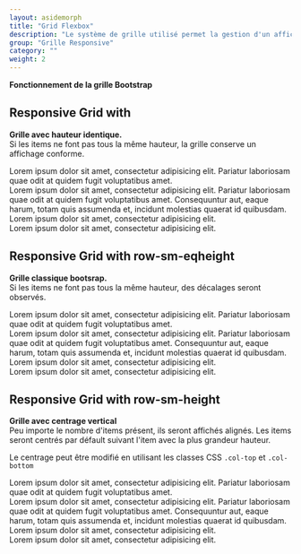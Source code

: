 ```yaml
---
layout: asidemorph
title: "Grid Flexbox"
description: "Le système de grille utilisé permet la gestion d'un affichage responsive. Les items insérés à l'interieur ne doivent pas utiliser de taille fixe (`width:`) car l'affichage deviendra incorrect."
group: "Grille Responsive"
category: ""
weight: 2
---
```


**Fonctionnement de la grille Bootstrap**

<div class="styleguide">
  <h2 class="styleguide__title">Responsive Grid with</h2>
  <p>
    <b>Grille avec hauteur identique.</b>
    <br>
    Si les items ne font pas tous la même hauteur, la grille conserve un affichage conforme.
  </p>
  <div class="mtl">
    <div class="row ">
      <div class="col-xs-12 col-sm-6">
        <div class="card pal text-left">
          Lorem ipsum dolor sit amet, consectetur adipisicing elit. Pariatur laboriosam quae odit at quidem fugit voluptatibus amet.
        </div>
      </div>
      <div class="col-xs-12 col-sm-6">
        <div class="card pal text-left">
          Lorem ipsum dolor sit amet, consectetur adipisicing elit. Pariatur laboriosam quae odit at quidem fugit voluptatibus amet. Consequuntur aut, eaque harum, totam quis assumenda et, incidunt molestias quaerat id quibusdam.
        </div>
      </div>
      <div class="col-xs-12 col-sm-6">
        <div class="card pal text-left">
          Lorem ipsum dolor sit amet, consectetur adipisicing elit.
        </div>
      </div>
      <div class="col-xs-12 col-sm-6">
        <div class="card pal text-left">
          Lorem ipsum dolor sit amet, consectetur adipisicing elit.
        </div>
      </div>
    </div>
  </div>
</div>
<div class="styleguide">
  <h2 class="styleguide__title">Responsive Grid with row-sm-eqheight</h2>
  <p>
    <b>Grille classique bootsrap.</b>
    <br>
    Si les items ne font pas tous la même hauteur, des décalages seront observés.
  </p>
  <div class="mtl">
    <div class="row row-sm-eqheight">
      <div class="col-xs-12 col-sm-6">
        <div class="card pal text-left">
          Lorem ipsum dolor sit amet, consectetur adipisicing elit. Pariatur laboriosam quae odit at quidem fugit voluptatibus amet.
        </div>
      </div>
      <div class="col-xs-12 col-sm-6">
        <div class="card pal text-left">
          Lorem ipsum dolor sit amet, consectetur adipisicing elit. Pariatur laboriosam quae odit at quidem fugit voluptatibus amet. Consequuntur aut, eaque harum, totam quis assumenda et, incidunt molestias quaerat id quibusdam.
        </div>
      </div>
      <div class="col-xs-12 col-sm-6">
        <div class="card pal text-left">
          Lorem ipsum dolor sit amet, consectetur adipisicing elit.
        </div>
      </div>
      <div class="col-xs-12 col-sm-6">
        <div class="card pal text-left">
          Lorem ipsum dolor sit amet, consectetur adipisicing elit.
        </div>
      </div>
    </div>
  </div>
</div>
<div class="styleguide">
  <h2 class="styleguide__title">Responsive Grid with row-sm-height</h2>
  <p>
    <b>Grille avec centrage vertical</b>
    <br>
    Peu importe le nombre d'items présent, ils seront affichés alignés. Les items seront centrés par défault suivant l'item avec la plus grandeur hauteur.
    </p><p>
      Le centrage peut être modifié en utilisant les classes CSS
      <code>.col-top</code>
      et
      <code>.col-bottom</code>
    </p>
  <p></p>
  <div class="mtl">
    <div class="row row-sm-height">
      <div class="col-xs-12 col-sm-6">
        <div class="card pal text-left">
          Lorem ipsum dolor sit amet, consectetur adipisicing elit. Pariatur laboriosam quae odit at quidem fugit voluptatibus amet.
        </div>
      </div>
      <div class="col-xs-12 col-sm-6">
        <div class="card pal text-left">
          Lorem ipsum dolor sit amet, consectetur adipisicing elit. Pariatur laboriosam quae odit at quidem fugit voluptatibus amet. Consequuntur aut, eaque harum, totam quis assumenda et, incidunt molestias quaerat id quibusdam.
        </div>
      </div>
      <div class="col-xs-12 col-sm-6">
        <div class="card pal text-left">
          Lorem ipsum dolor sit amet, consectetur adipisicing elit.
        </div>
      </div>
      <div class="col-xs-12 col-sm-6">
        <div class="card pal text-left">
          Lorem ipsum dolor sit amet, consectetur adipisicing elit.
        </div>
      </div>
    </div>
  </div>
</div>
